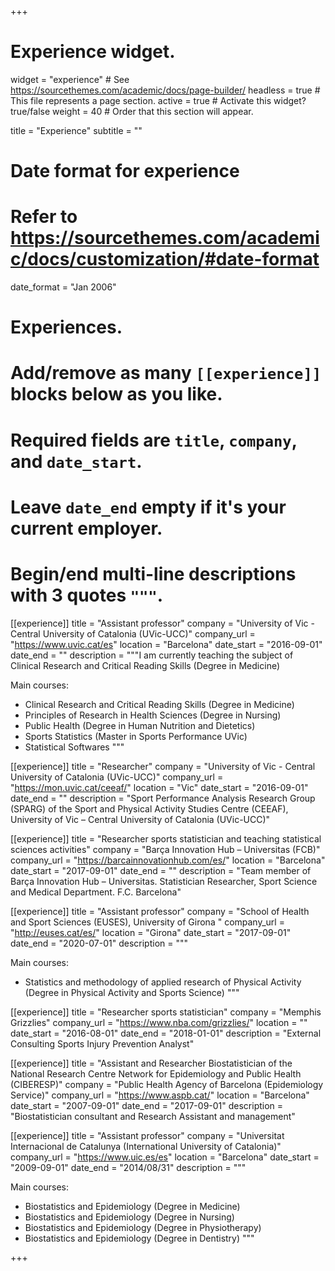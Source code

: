 +++
# Experience widget.
widget = "experience"  # See https://sourcethemes.com/academic/docs/page-builder/
headless = true  # This file represents a page section.
active = true  # Activate this widget? true/false
weight = 40  # Order that this section will appear.

title = "Experience"
subtitle = ""

# Date format for experience
#   Refer to https://sourcethemes.com/academic/docs/customization/#date-format
date_format = "Jan 2006"

# Experiences.
#   Add/remove as many `[[experience]]` blocks below as you like.
#   Required fields are `title`, `company`, and `date_start`.
#   Leave `date_end` empty if it's your current employer.
#   Begin/end multi-line descriptions with 3 quotes `"""`.
[[experience]]
  title = "Assistant professor"
  company = "University of Vic - Central University of Catalonia (UVic-UCC)"
  company_url = "https://www.uvic.cat/es"
  location = "Barcelona"
  date_start = "2016-09-01"
  date_end = ""
  description = """I am currently teaching the subject of Clinical Research and Critical Reading Skills (Degree in Medicine)
  
Main courses:
  
  * Clinical Research and Critical Reading Skills (Degree in Medicine)
  * Principles of Research in Health Sciences (Degree in Nursing)
  * Public Health (Degree in Human Nutrition and Dietetics)
  * Sports Statistics (Master in Sports Performance UVic)
  * Statistical Softwares 
  """

[[experience]]
  title = "Researcher"
  company = "University of Vic - Central University of Catalonia (UVic-UCC)"
  company_url = "https://mon.uvic.cat/ceeaf/"
  location = "Vic"
  date_start = "2016-09-01"
  date_end = ""
  description = "Sport Performance Analysis Research Group (SPARG) of the Sport and Physical Activity Studies Centre (CEEAF), University of Vic – Central University of Catalonia (UVic-UCC)"

[[experience]]
  title = "Researcher sports statistician and teaching statistical sciences activities"
  company = "Barça Innovation Hub – Universitas (FCB)"
  company_url = "https://barcainnovationhub.com/es/"
  location = "Barcelona"
  date_start = "2017-09-01"
  date_end = ""
  description = "Team member of Barça Innovation Hub – Universitas. Statistician Researcher, Sport Science and Medical Department. F.C. Barcelona"

[[experience]]
  title = "Assistant professor"
  company = "School of Health and Sport Sciences (EUSES), University of Girona "
  company_url = "http://euses.cat/es/"
  location = "Girona"
  date_start = "2017-09-01"
  date_end = "2020-07-01"
  description = """
  
Main courses:
  
  * Statistics and methodology of applied research of Physical Activity (Degree in Physical Activity and Sports Science)
"""

[[experience]]
  title = "Researcher sports statistician"
  company = "Memphis Grizzlies"
  company_url = "https://www.nba.com/grizzlies/"
  location = ""
  date_start = "2016-08-01"
  date_end = "2018-01-01"
  description = "External Consulting Sports Injury Prevention Analyst"

[[experience]]
  title = "Assistant and Researcher Biostatistician of the National Research Centre Network for Epidemiology and Public Health (CIBERESP)"
  company = "Public Health Agency of Barcelona (Epidemiology Service)"
  company_url = "https://www.aspb.cat/"
  location = "Barcelona"
  date_start = "2007-09-01"
  date_end = "2017-09-01"
  description = "Biostatistician consultant and Research Assistant and management"

[[experience]]
  title = "Assistant professor"
  company = "Universitat Internacional de Catalunya (International University of Catalonia)"
  company_url = "https://www.uic.es/es"
  location = "Barcelona"
  date_start = "2009-09-01"
  date_end = "2014/08/31"
  description = """
  
Main courses:
  
  * Biostatistics and Epidemiology (Degree in Medicine)
  * Biostatistics and Epidemiology (Degree in Nursing)
  * Biostatistics and Epidemiology (Degree in Physiotherapy) 
  * Biostatistics and Epidemiology (Degree in Dentistry)
"""

+++
